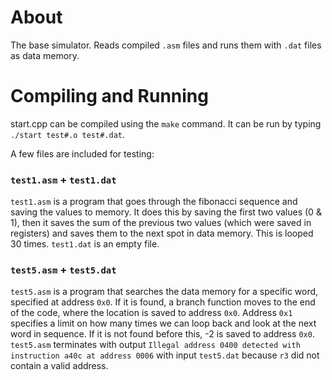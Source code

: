 # About

The base simulator. Reads compiled `.asm` files and runs them with `.dat` files as data memory.

# Compiling and Running

start.cpp can be compiled using the `make` command.
It can be run by typing `./start test#.o test#.dat`.

A few files are included for testing:

### `test1.asm` + `test1.dat`

`test1.asm` is a program that goes through the fibonacci sequence and saving the values to memory.
It does this by saving the first two values (0 & 1), then it saves the sum of the previous two values (which were saved in registers) and saves them to the next spot in data memory. 
This is looped 30 times.
`test1.dat` is an empty file.

### `test5.asm` + `test5.dat`

`test5.asm` is a program that searches the data memory for a specific word, specified at address `0x0`. 
If it is found, a branch function moves to the end of the code, where the location is saved to address `0x0`.
Address `0x1` specifies a limit on how many times we can loop back and look at the next word in sequence.
If it is not found before this, -2 is saved to address `0x0`.
`test5.asm` terminates with output `Illegal address 0400 detected with instruction a40c at address 0006` with input `test5.dat` because `r3` did not contain a valid address.
